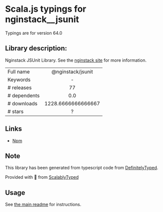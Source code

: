 
# Scala.js typings for nginstack__jsunit

Typings are for version 64.0

## Library description:
Nginstack JSUnit Library. See the [nginstack site](nginstack.com) for more information.

|                    |                 |
| ------------------ | :-------------: |
| Full name          | @nginstack/jsunit |
| Keywords           | - |
| # releases         | 77 |
| # dependents       | 0.0 |
| # downloads        | 1228.6666666666667 |
| # stars            | ? |

## Links
- [Npm](https://www.npmjs.com/package/%40nginstack%2Fjsunit)
    


## Note
This library has been generated from typescript code from [DefinitelyTyped](https://definitelytyped.org).

Provided with :purple_heart: from [ScalablyTyped](https://github.com/oyvindberg/ScalablyTyped)

## Usage
See [the main readme](../../readme.md) for instructions.


